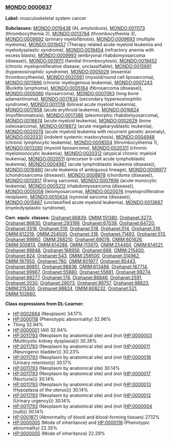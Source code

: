 
### [MONDO:0000637](http://purl.obolibrary.org/obo/MONDO_0000637)
**Label:** musculoskeletal system cancer

**Subclasses:** [MONDO:0019438](http://purl.obolibrary.org/obo/MONDO_0019438) (AL amyloidosis), [MONDO:0011173](http://purl.obolibrary.org/obo/MONDO_0011173) (thrombocythemia 2), [MONDO:0013794](http://purl.obolibrary.org/obo/MONDO_0013794) (thrombocythemia 3), [MONDO:0009692](http://purl.obolibrary.org/obo/MONDO_0009692) (primary myelofibrosis), [MONDO:0009693](http://purl.obolibrary.org/obo/MONDO_0009693) (multiple myeloma), [MONDO:0019457](http://purl.obolibrary.org/obo/MONDO_0019457) (Therapy related acute myeloid leukemia and myelodysplastic syndrome), [MONDO:0019454](http://purl.obolibrary.org/obo/MONDO_0019454) (refractory anemia with excess blasts), [MONDO:0009993](http://purl.obolibrary.org/obo/MONDO_0009993) (embryonal rhabdomyosarcoma (disease)), [MONDO:0019111](http://purl.obolibrary.org/obo/MONDO_0019111) (familial thrombocytosis), [MONDO:0019452](http://purl.obolibrary.org/obo/MONDO_0019452) (chronic myeloproliferative disease, unclassifiable), [MONDO:0015691](http://purl.obolibrary.org/obo/MONDO_0015691) (hypereosinophilic syndrome), [MONDO:0005029](http://purl.obolibrary.org/obo/MONDO_0005029) (essential thrombocythemia), [MONDO:0020561](http://purl.obolibrary.org/obo/MONDO_0020561) (myxoid/round cell liposarcoma), [MONDO:0011996](http://purl.obolibrary.org/obo/MONDO_0011996) (chronic myelogenous leukemia), [MONDO:0007243](http://purl.obolibrary.org/obo/MONDO_0007243) (Burkitts lymphoma), [MONDO:0005164](http://purl.obolibrary.org/obo/MONDO_0005164) (fibrosarcoma (disease)), [MONDO:0005060](http://purl.obolibrary.org/obo/MONDO_0005060) (liposarcoma), [MONDO:0007063](http://purl.obolibrary.org/obo/MONDO_0007063) (long bone adamantinoma), [MONDO:0017834](http://purl.obolibrary.org/obo/MONDO_0017834) (secondary hypereosinophilic syndrome), [MONDO:0011118](http://purl.obolibrary.org/obo/MONDO_0011118) (bilineal acute myeloid leukemia), [MONDO:0017858](http://purl.obolibrary.org/obo/MONDO_0017858) (acute erythroid leukemia), [MONDO:0016824](http://purl.obolibrary.org/obo/MONDO_0016824) (myofibromatosis), [MONDO:0017386](http://purl.obolibrary.org/obo/MONDO_0017386) (pleomorphic rhabdomyosarcoma), [MONDO:0018874](http://purl.obolibrary.org/obo/MONDO_0018874) (acute myeloid leukemia), [MONDO:0002629](http://purl.obolibrary.org/obo/MONDO_0002629) (bone osteosarcoma), [MONDO:0018872](http://purl.obolibrary.org/obo/MONDO_0018872) (acute megakaryoblastic leukemia), [MONDO:0020078](http://purl.obolibrary.org/obo/MONDO_0020078) (acute myeloid leukemia with recurrent genetic anomaly), [MONDO:0020331](http://purl.obolibrary.org/obo/MONDO_0020331) (indolent systemic mastocytosis), [MONDO:0004948](http://purl.obolibrary.org/obo/MONDO_0004948) (chronic lymphocytic leukemia), [MONDO:0008554](http://purl.obolibrary.org/obo/MONDO_0008554) (thrombocythemia 1), [MONDO:0013280](http://purl.obolibrary.org/obo/MONDO_0013280) (myxoid liposarcoma), [MONDO:0020311](http://purl.obolibrary.org/obo/MONDO_0020311) (chronic myelomonocytic leukemia), [MONDO:0020312](http://purl.obolibrary.org/obo/MONDO_0020312) (atypical chronic myeloid leukemia), [MONDO:0020511](http://purl.obolibrary.org/obo/MONDO_0020511) (precursor b-cell acute lymphoblastic leukemia), [MONDO:0004967](http://purl.obolibrary.org/obo/MONDO_0004967) (acute lymphoblastic leukemia (disease)), [MONDO:0019460](http://purl.obolibrary.org/obo/MONDO_0019460) (acute leukemia of ambiguous lineage), [MONDO:0008977](http://purl.obolibrary.org/obo/MONDO_0008977) (chondrosarcoma (disease)), [MONDO:0008978](http://purl.obolibrary.org/obo/MONDO_0008978) (chordoma (disease)), [MONDO:0012817](http://purl.obolibrary.org/obo/MONDO_0012817) (Ewing sarcoma), [MONDO:0007896](http://purl.obolibrary.org/obo/MONDO_0007896) (acute monocytic leukemia), [MONDO:0005212](http://purl.obolibrary.org/obo/MONDO_0005212) (rhabdomyosarcoma (disease)), [MONDO:0005058](http://purl.obolibrary.org/obo/MONDO_0005058) (leiomyosarcoma), [MONDO:0020076](http://purl.obolibrary.org/obo/MONDO_0020076) (myeloproliferative neoplasm), [MONDO:0010434](http://purl.obolibrary.org/obo/MONDO_0010434) (synovial sarcoma (disease)), [MONDO:0015667](http://purl.obolibrary.org/obo/MONDO_0015667) (unclassified acute myeloid leukemia), [MONDO:0013667](http://purl.obolibrary.org/obo/MONDO_0013667) (myelodysplastic syndrome), 

**Corr. equiv. classes:** [Orphanet:86839](http://www.orpha.net/ORDO/Orphanet_86839), [OMIM:151380](http://purl.obolibrary.org/obo/OMIM_151380), [Orphanet:3273](http://www.orpha.net/ORDO/Orphanet_3273), [Orphanet:86830](http://www.orpha.net/ORDO/Orphanet_86830), [Orphanet:293199](http://www.orpha.net/ORDO/Orphanet_293199), [Orphanet:67038](http://www.orpha.net/ORDO/Orphanet_67038), [Orphanet:64720](http://www.orpha.net/ORDO/Orphanet_64720), [Orphanet:3318](http://www.orpha.net/ORDO/Orphanet_3318), [Orphanet:519](http://www.orpha.net/ORDO/Orphanet_519), [Orphanet:518](http://www.orpha.net/ORDO/Orphanet_518), [Orphanet:514](http://www.orpha.net/ORDO/Orphanet_514), [Orphanet:319](http://www.orpha.net/ORDO/Orphanet_319), [OMIM:612219](http://purl.obolibrary.org/obo/OMIM_612219), [OMIM:254500](http://purl.obolibrary.org/obo/OMIM_254500), [Orphanet:318](http://www.orpha.net/ORDO/Orphanet_318), [Orphanet:71493](http://www.orpha.net/ORDO/Orphanet_71493), [Orphanet:513](http://www.orpha.net/ORDO/Orphanet_513), [Orphanet:99860](http://www.orpha.net/ORDO/Orphanet_99860), [OMIM:268210](http://purl.obolibrary.org/obo/OMIM_268210), [Orphanet:69078](http://www.orpha.net/ORDO/Orphanet_69078), [OMIM:601626](http://purl.obolibrary.org/obo/OMIM_601626), [OMIM:300813](http://purl.obolibrary.org/obo/OMIM_300813), [OMIM:614286](http://purl.obolibrary.org/obo/OMIM_614286), [OMIM:113970](http://purl.obolibrary.org/obo/OMIM_113970), [OMIM:254450](http://purl.obolibrary.org/obo/OMIM_254450), [OMIM:614521](http://purl.obolibrary.org/obo/OMIM_614521), [Orphanet:98848](http://www.orpha.net/ORDO/Orphanet_98848), [Orphanet:168956](http://www.orpha.net/ORDO/Orphanet_168956), [Orphanet:668](http://www.orpha.net/ORDO/Orphanet_668), [OMIM:215400](http://purl.obolibrary.org/obo/OMIM_215400), [Orphanet:824](http://www.orpha.net/ORDO/Orphanet_824), [Orphanet:543](http://www.orpha.net/ORDO/Orphanet_543), [OMIM:259500](http://purl.obolibrary.org/obo/OMIM_259500), [Orphanet:314962](http://www.orpha.net/ORDO/Orphanet_314962), [OMIM:187950](http://purl.obolibrary.org/obo/OMIM_187950), [Orphanet:780](http://www.orpha.net/ORDO/Orphanet_780), [OMIM:601977](http://purl.obolibrary.org/obo/OMIM_601977), [Orphanet:85443](http://www.orpha.net/ORDO/Orphanet_85443), [Orphanet:86851](http://www.orpha.net/ORDO/Orphanet_86851), [Orphanet:98836](http://www.orpha.net/ORDO/Orphanet_98836), [OMIM:613488](http://purl.obolibrary.org/obo/OMIM_613488), [Orphanet:167714](http://www.orpha.net/ORDO/Orphanet_167714), [Orphanet:99967](http://www.orpha.net/ORDO/Orphanet_99967), [Orphanet:55880](http://www.orpha.net/ORDO/Orphanet_55880), [Orphanet:55881](http://www.orpha.net/ORDO/Orphanet_55881), [Orphanet:98274](http://www.orpha.net/ORDO/Orphanet_98274), [Orphanet:98277](http://www.orpha.net/ORDO/Orphanet_98277), [Orphanet:178](http://www.orpha.net/ORDO/Orphanet_178), [Orphanet:86846](http://www.orpha.net/ORDO/Orphanet_86846), [Orphanet:2591](http://www.orpha.net/ORDO/Orphanet_2591), [Orphanet:2030](http://www.orpha.net/ORDO/Orphanet_2030), [Orphanet:29073](http://www.orpha.net/ORDO/Orphanet_29073), [Orphanet:99757](http://www.orpha.net/ORDO/Orphanet_99757), [Orphanet:98823](http://www.orpha.net/ORDO/Orphanet_98823), [OMIM:215300](http://purl.obolibrary.org/obo/OMIM_215300), [Orphanet:98824](http://www.orpha.net/ORDO/Orphanet_98824), [OMIM:608232](http://purl.obolibrary.org/obo/OMIM_608232), [Orphanet:521](http://www.orpha.net/ORDO/Orphanet_521), [OMIM:102660](http://purl.obolibrary.org/obo/OMIM_102660), 

**Class expressions from DL-Learner:**

- [HP:0002664](http://purl.obolibrary.org/obo/HP_0002664) (Neoplasm) 34.17%
- [HP:0000118](http://purl.obolibrary.org/obo/HP_0000118) (Phenotypic abnormality) 32.96%
- Thing 32.94%
- [HP:0000001](http://purl.obolibrary.org/obo/HP_0000001) (All) 32.94%
- [HP:0011793](http://purl.obolibrary.org/obo/HP_0011793) (Neoplasm by anatomical site) and (not ([HP:0000003](http://purl.obolibrary.org/obo/HP_0000003) (Multicystic kidney dysplasia))) 30.26%
- [HP:0011793](http://purl.obolibrary.org/obo/HP_0011793) (Neoplasm by anatomical site) and (not ([HP:0000011](http://purl.obolibrary.org/obo/HP_0000011) (Neurogenic bladder))) 30.23%
- [HP:0011793](http://purl.obolibrary.org/obo/HP_0011793) (Neoplasm by anatomical site) and (not ([HP:0000016](http://purl.obolibrary.org/obo/HP_0000016) (Urinary retention))) 30.17%
- [HP:0011793](http://purl.obolibrary.org/obo/HP_0011793) (Neoplasm by anatomical site) 30.14%
- [HP:0011793](http://purl.obolibrary.org/obo/HP_0011793) (Neoplasm by anatomical site) and (not ([HP:0000017](http://purl.obolibrary.org/obo/HP_0000017) (Nocturia))) 30.14%
- [HP:0011793](http://purl.obolibrary.org/obo/HP_0011793) (Neoplasm by anatomical site) and (not ([HP:0000013](http://purl.obolibrary.org/obo/HP_0000013) (Hypoplasia of the uterus))) 30.14%
- [HP:0011793](http://purl.obolibrary.org/obo/HP_0011793) (Neoplasm by anatomical site) and (not ([HP:0000012](http://purl.obolibrary.org/obo/HP_0000012) (Urinary urgency))) 30.14%
- [HP:0011793](http://purl.obolibrary.org/obo/HP_0011793) (Neoplasm by anatomical site) and (not ([HP:0000004](http://purl.obolibrary.org/obo/HP_0000004) (null))) 30.14%
- [HP:0001871](http://purl.obolibrary.org/obo/HP_0001871) (Abnormality of blood and blood-forming tissues) 27.12%
- [HP:0000005](http://purl.obolibrary.org/obo/HP_0000005) (Mode of inheritance) and [HP:0000118](http://purl.obolibrary.org/obo/HP_0000118) (Phenotypic abnormality) 22.35%
- [HP:0000005](http://purl.obolibrary.org/obo/HP_0000005) (Mode of inheritance) 22.29%


